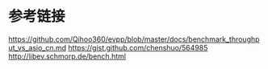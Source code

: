 














# 参考链接
https://github.com/Qihoo360/evpp/blob/master/docs/benchmark_throughput_vs_asio_cn.md
https://gist.github.com/chenshuo/564985
http://libev.schmorp.de/bench.html
